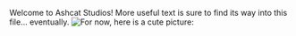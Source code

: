 Welcome to Ashcat Studios!
More useful text is sure to find its way into this file... eventually.
![For now, here is a cute picture:](https://img.freepik.com/free-vector/cute-fox-sitting-cartoon-character-animal-nature-isolated_138676-3172.jpg?w=2000)
